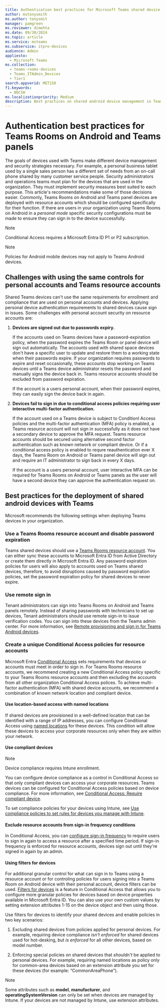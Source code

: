 ```yaml
---
title: Authentication best practices for Microsoft Teams shared device management of Android devices.
author: mstonysmith
ms.author: tonysmit
manager: pamgreen
ms.reviewer: dimehta
ms.date: 09/30/2024
ms.topic: article
ms.service: msteams
ms.subservice: itpro-devices
audience: Admin
appliesto: 
  - Microsoft Teams
ms.collection: 
  - teams-rooms-devices
  - Teams_ITAdmin_Devices
  - Tier1
search.appverid: MET150
f1.keywords: 
  - NOCSH
ms.localizationpriority: Medium
description: Best practices on shared android device management in Teams. This features Conditional Access, password policy, multifactor authentication advice and more.
---
```


# Authentication best practices for Teams Rooms on Android and Teams panels

The goals of devices used with Teams make different device management and security strategies necessary. For example, a personal business tablet used by a single sales person has a different set of needs from an on-call phone shared by many customer service people. Security administrators and operations teams must plan for the devices that are used in the organization. They must implement security measures best suited to each purpose. This article's recommendations make some of those decisions easier. Commonly, Teams Rooms on Android and Teams panel devices are deployed with resource accounts which should be configured specifically for their function. If there are users in your organization using Teams Rooms on Android in a *personal mode* specific security configurations must be made to ensure they can sign in to the device successfully.

>[!NOTE]
>Conditional Access requires a Microsoft Entra ID P1 or P2 subscription.

>[!NOTE]
>Policies for Android mobile devices may not apply to Teams Android devices.

## Challenges with using the same controls for personal accounts and Teams resource accounts

Shared Teams devices can't use the same requirements for enrollment and compliance that are used on personal accounts and devices. Applying personal device authentication requirements to shared devices cause sign in issues. Some challenges with personal account security on resource accounts are:

1.  **Devices are signed out due to passwords expiry.**

    If the accounts used on Teams devices have a password-expiration policy, when the password expires the Teams Room or panel device will sign out automatically. The accounts used with shared space devices don't have a specific user to update and restore them to a working state when their passwords expire. If your organization requires passwords to expire and reset occasionally, these accounts stop working on Teams devices until a Teams device administrator resets the password and manually signs the device back in. Teams resource accounts should be excluded from password expiration.

    If the account is a users personal account, when their password expires, they can easily sign the device back in again.

2.  **Devices fail to sign in due to conditional access policies requiring user interactive multi-factor authentication.**

    If the account used on a Teams device is subject to Conditionl Access policies and the multi-factor authentication (MFA) policy is enabled, a Teams resource account will not sign in successfully as it does not have a secondary device to approve the MFA request. Teams resource accounts should be secured using alternative second factor authentication such as known network or compliant device. Or if a conditional access policy is enabled to requre reauthentication ever X days, the Teams Room on Android or Teams panel device will sign out and require an IT administrator to sign back in every X days.

    If the account is a users personal account, user interactive MFA can be required for Teams Rooms on Android or Teams panels as the user will have a second device they can approve the authentication request on.


## Best practices for the deployment of shared android devices with Teams

Microsoft recommends the following settings when deploying Teams devices in your organization.

### Use a Teams Rooms resource account and disable password expiration

Teams shared devices should use a [Teams Rooms resource account](/rooms/create-resource-account.md). You can either sync these accounts to Microsoft Entra ID from Active Directory or create them directly in Microsoft Entra ID. Any password expiration policies for users will also apply to accounts used on Teams shared devices, therefore, to avoid disruptions caused by password expiration policies, set the password expiration policy for shared devices to never expire.

### Use remote sign in

Tenant administrators can sign into Teams Rooms on Android and Teams panels remotely. Instead of sharing passwords with technicians to set up devices, Tenant administrators should use remote sign-in to issue verification codes. You can sign into these devices from the Teams admin center. For more information, see [Remote provisioning and sign in for Teams Android devices](/MicrosoftTeams/devices/remote-provision-remote-login). 

### Create a unique Conditional Access policies for resource accounts

Microsoft Entra [Conditional Access](/azure/active-directory/conditional-access/overview) sets requirements that devices or accounts must meet in order to sign in. For Teams Rooms resource accounts, we recommend creating a new Conditional Access policy specific to your Teams Rooms resource accounts and then excluding the accounts from all other organization Conditional Access polices. To achieve multi-factor authentication (MFA) with shared device accounts, we recommend a combination of known network location and compliant device.

#### Use location-based access with named locations

If shared devices are provisioned in a well-defined location that can be identified with a range of IP addresses, you can configure Conditional Access using [named locations](/azure/active-directory/conditional-access/location-condition) for these devices. This condition will allow these devices to access your corporate resources only when they are within your network.

#### Use compliant devices

>[!NOTE]
>Device compliance requires Intune enrollment.

You can configure device compliance as a control in Conditional Access so that only compliant devices can access your corporate resources. Teams devices can be configured for Conditional Access policies based on device compliance. For more information, see [Conditional Access: Require compliant device](/azure/active-directory/conditional-access/howto-conditional-access-policy-compliant-device).

To set compliance policies for your devices using Intune, see [Use compliance policies to set rules for devices you manage with Intune](/mem/intune/protect/device-compliance-get-started).

#### Exclude resource accounts from sign-in frequency conditions

In Conditional Access, you can [configure sign-in frequency](/azure/active-directory/conditional-access/howto-conditional-access-session-lifetime#user-sign-in-frequency) to require users to sign in again to access a resource after a specified time period. If sign-in frequency is enforced for resource accounts, devices sign out until they're signed in again by an admin.

#### Using filters for devices

For additional granular control for what can sign in to Teams using a resource account or for controling policies for users signing into a Teams Room on Android device with their personal account, device filters can be used. [Filters for devices](/azure/active-directory/conditional-access/concept-condition-filters-for-devices) is a feature in Conditional Access that allows you to configure more granular policies for devices based on device properties available in Microsoft Entra ID. You can also use your own custom values by setting extension attributes 1-15 on the device object and then using those.

Use filters for devices to identify your shared devices and enable policies in two key scenarios:

1.  Excluding shared devices from policies applied for personal devices. For example, requiring device compliance *isn't enforced* for shared devices used for hot-desking, but *is enforced* for all other devices, based on model number.

2.  Enforcing special policies on shared devices that *shouldn't* be applied to personal devices. For example, requiring named locations as policy only for common-area devices based on an extension attribute you set for these devices (for example: “CommonAreaPhone”).

>[!NOTE] 
> Some attributes such as **model**, **manufacturer**, and **operatingSystemVersion** can only be set when devices are managed by Intune. If your devices are not managed by Intune, use extension attributes.
